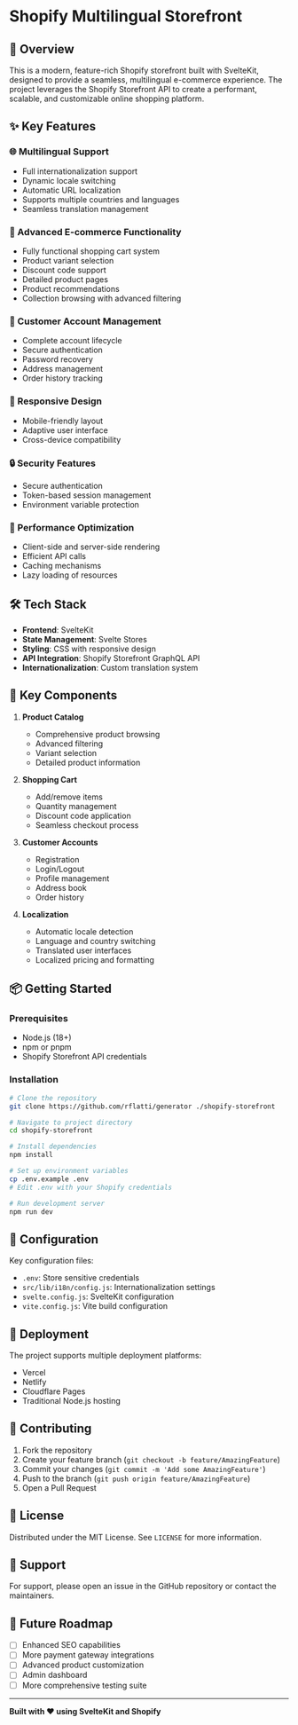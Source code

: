 # Shopify Multilingual Storefront

## 🚀 Overview

This is a modern, feature-rich Shopify storefront built with SvelteKit, designed to provide a seamless, multilingual e-commerce experience. The project leverages the Shopify Storefront API to create a performant, scalable, and customizable online shopping platform.

## ✨ Key Features

### 🌐 Multilingual Support
- Full internationalization support
- Dynamic locale switching
- Automatic URL localization
- Supports multiple countries and languages
- Seamless translation management

### 🛒 Advanced E-commerce Functionality
- Fully functional shopping cart system
- Product variant selection
- Discount code support
- Detailed product pages
- Product recommendations
- Collection browsing with advanced filtering

### 👤 Customer Account Management
- Complete account lifecycle
- Secure authentication
- Password recovery
- Address management
- Order history tracking

### 🎨 Responsive Design
- Mobile-friendly layout
- Adaptive user interface
- Cross-device compatibility

### 🔒 Security Features
- Secure authentication
- Token-based session management
- Environment variable protection

### 🚀 Performance Optimization
- Client-side and server-side rendering
- Efficient API calls
- Caching mechanisms
- Lazy loading of resources

## 🛠 Tech Stack

- **Frontend**: SvelteKit
- **State Management**: Svelte Stores
- **Styling**: CSS with responsive design
- **API Integration**: Shopify Storefront GraphQL API
- **Internationalization**: Custom translation system

## 🔑 Key Components

1. **Product Catalog**
   - Comprehensive product browsing
   - Advanced filtering
   - Variant selection
   - Detailed product information

2. **Shopping Cart**
   - Add/remove items
   - Quantity management
   - Discount code application
   - Seamless checkout process

3. **Customer Accounts**
   - Registration
   - Login/Logout
   - Profile management
   - Address book
   - Order history

4. **Localization**
   - Automatic locale detection
   - Language and country switching
   - Translated user interfaces
   - Localized pricing and formatting

## 📦 Getting Started

### Prerequisites
- Node.js (18+)
- npm or pnpm
- Shopify Storefront API credentials

### Installation

```bash
# Clone the repository
git clone https://github.com/rflatti/generator ./shopify-storefront

# Navigate to project directory
cd shopify-storefront

# Install dependencies
npm install

# Set up environment variables
cp .env.example .env
# Edit .env with your Shopify credentials

# Run development server
npm run dev
```

## 🌟 Configuration

Key configuration files:
- `.env`: Store sensitive credentials
- `src/lib/i18n/config.js`: Internationalization settings
- `svelte.config.js`: SvelteKit configuration
- `vite.config.js`: Vite build configuration

## 🚀 Deployment

The project supports multiple deployment platforms:
- Vercel
- Netlify
- Cloudflare Pages
- Traditional Node.js hosting

## 📝 Contributing

1. Fork the repository
2. Create your feature branch (`git checkout -b feature/AmazingFeature`)
3. Commit your changes (`git commit -m 'Add some AmazingFeature'`)
4. Push to the branch (`git push origin feature/AmazingFeature`)
5. Open a Pull Request

## 📄 License

Distributed under the MIT License. See `LICENSE` for more information.

## 🤝 Support

For support, please open an issue in the GitHub repository or contact the maintainers.

## 🌈 Future Roadmap

- [ ] Enhanced SEO capabilities
- [ ] More payment gateway integrations
- [ ] Advanced product customization
- [ ] Admin dashboard
- [ ] More comprehensive testing suite

---

**Built with ❤️ using SvelteKit and Shopify**

